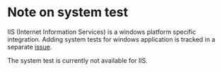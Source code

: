 # Note on system test

IIS (Internet Information Services) is a windows platform specific integration. Adding system tests for windows application is tracked in a separate [issue](https://github.com/elastic/integrations/issues/3753).

The system test is currently not available for IIS.